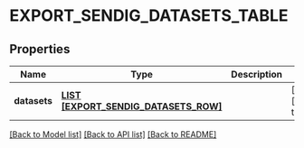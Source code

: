 # EXPORT_SENDIG_DATASETS_TABLE

## Properties
Name | Type | Description | Notes
------------ | ------------- | ------------- | -------------
**datasets** | [**LIST [EXPORT_SENDIG_DATASETS_ROW]**](ExportSendigDatasetsRow.md) |  | [optional] [default to null]

[[Back to Model list]](../README.md#documentation-for-models) [[Back to API list]](../README.md#documentation-for-api-endpoints) [[Back to README]](../README.md)


